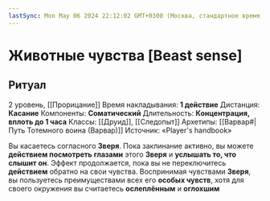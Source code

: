 ```yaml
---
lastSync: Mon May 06 2024 22:12:02 GMT+0300 (Москва, стандартное время)
---
```

# Животные чувства [Beast sense]
## Ритуал
2 уровень, [[Прорицание]]
Время накладывания: **1 действие**
Дистанция: **Касание**
Компоненты: **Соматический**
Длительность: **Концентрация, вплоть до 1 часа**
Классы: [[Друид]], [[Следопыт]]
Архетипы: [[Варвар#|Путь Тотемного воина (Варвар)]]
Источник: «Player's handbook»

Вы касаетесь согласного **Зверя**. Пока заклинание активно, вы можете **действием посмотреть глазами** этого **Зверя** и **услышать то, что слышит он**. Эффект продолжается, пока вы не переключитесь **действием** обратно на свои чувства. Воспринимая чувствами **Зверя**, вы пользуетесь преимуществами всех его **особых чувств**, хотя для своего окружения вы считаетесь **ослеплённым** и **оглохшим**